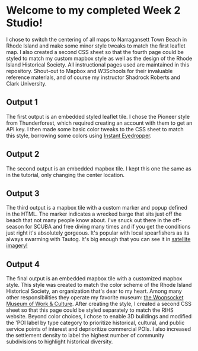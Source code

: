 # Welcome to my completed Week 2 Studio!
I chose to switch the centering of all maps to Narragansett Town Beach in Rhode Island and make some minor style tweaks to match the first leaflet map. I also created a second CSS sheet so that the fourth page could be styled to match my custom mapbox style as well as the design of the Rhode Island Historical Society. All instructional pages used are maintained in this repository. Shout-out to Mapbox and W3Schools for their invaluable reference materials, and of course my instructor Shadrock Roberts and Clark University.

## Output 1
The first output is an embedded styled leaflet tile. I chose the Pioneer style from Thunderforest, which required creating an account with them to get an API key. I then made some basic color tweaks to the CSS sheet to match this style, borrowing some colors using [Instant Eyedropper](https://instant-eyedropper.com).

## Output 2
The second output is an embedded mapbox tile. I kept this one the same as in the tutorial, only changing the center location.

## Output 3
The third output is a mapbox tile with a custom marker and popup defined in the HTML. The marker indicates a wrecked barge that sits just off the beach that not many people know about. I've snuck out there in the off-season for SCUBA and free diving many times and if you get the conditions just right it's absolutely gorgeous. It's popular with local spearfishers as its always swarming with Tautog. It's big enough that you can see it in [satellite imagery!](https://www.google.com/maps/@41.4358932,-71.4513854,589m/data=!3m1!1e3)

## Output 4
The final output is an embedded mapbox tile with a customized mapbox style. This style was created to match the color scheme of the Rhode Island Historical Society, an organization that's dear to my heart. Among many other responsibilities they operate my favorite museum: [the Woonsocket Museum of Work & Culture](https://www.rihs.org/locations/museum-of-work-culture/). After creating the style, I created a second CSS sheet so that this page could be styled separately to match the RIHS website. Beyond color choices, I chose to enable 3D buildings and modified the 'POI label by type category to prioritize historical, cultural, and public service points of interest and deprioritize commercial POIs. I also increased the settlement density to label the highest number of community subdivisions to highlight historical diversity.
